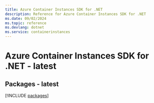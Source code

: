 ```yaml
---
title: Azure Container Instances SDK for .NET
description: Reference for Azure Container Instances SDK for .NET
ms.date: 09/02/2024
ms.topic: reference
ms.devlang: dotnet
ms.service: containerinstances
---
```

# Azure Container Instances SDK for .NET - latest
## Packages - latest
[!INCLUDE [packages](container-instances-index.md)]